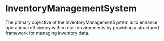 # InventoryManagementSystem
The primary objective of the InventoryManagementSystem is to enhance operational efficiency within retail environments by providing a structured framework for managing inventory data. 
